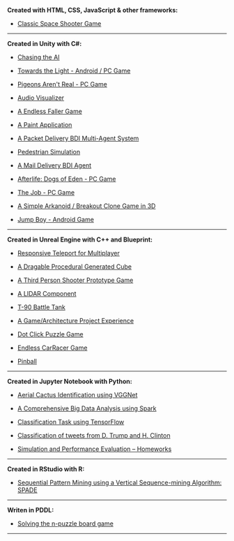**Created with HTML, CSS, JavaScript & other frameworks:**

- [Classic Space Shooter Game](https://github.com/Kooroshoo/phaser3-typescript-classic-shooter-kourosh/)

--------------------------------------------------------------------------------------------------------------------

**Created in Unity with C#:**
- [Chasing the AI](https://github.com/Kooroshoo/Tech-Test)

- [Towards the Light - Android / PC Game](https://kooroshoo.itch.io/towards-the-light)

- [Pigeons Aren't Real - PC Game](https://kooroshoo.itch.io/pigeons-arent-real)

- [Audio Visualizer](https://github.com/Kooroshoo/AudioVisualizer)

- [A Endless Faller Game](https://github.com/Kooroshoo/Endless-Faller)

- [A Paint Application](https://github.com/Kooroshoo/Paint-Project-New)

- [A Packet Delivery BDI Multi-Agent System](https://github.com/Kooroshoo/A-Packet-Delivery-BDI-Multi-Agent-System)

- [Pedestrian Simulation](https://github.com/Kooroshoo/Pedestrian-Simulation-Final-)

- [A Mail Delivery BDI Agent](https://github.com/Kooroshoo/A-Mail-Delivery-BDI-Agent)

- [Afterlife: Dogs of Eden - PC Game](https://kooroshoo.itch.io/afterlife-dogs-of-eden/)

- [The Job - PC Game](https://github.com/Kooroshoo/The-Job/)

- [A Simple Arkanoid / Breakout Clone Game in 3D](https://github.com/Kooroshoo/BlockBreaker3D/)

- [Jump Boy - Android Game](https://cafebazaar.ir/app/com.Kooroshoo.JumpBoy?l=en/)

--------------------------------------------------------------------------------------------------------------------

**Created in Unreal Engine with C++ and Blueprint:**
- [Responsive Teleport for Multiplayer](https://github.com/Kooroshoo/ShooterGame)

- [A Dragable Procedural Generated Cube](https://github.com/Kooroshoo/ProceduralGeneration)

- [A Third Person Shooter Prototype Game](https://github.com/Kooroshoo/test_TPS)

- [A LIDAR Component](https://www.youtube.com/watch?v=WAyZ_BSkHIQ&ab_channel=Kooroshoo)

- [T-90 Battle Tank](https://github.com/Kooroshoo/T-90-Battle-Tank)

- [A Game/Architecture Project Experience](https://github.com/Kooroshoo/ArchitectureProject/)

- [Dot Click Puzzle Game](https://github.com/Kooroshoo/DotGame)

- [Endless CarRacer Game](https://github.com/Kooroshoo/EndlessRacer-4.24/)

- [Pinball](https://github.com/Kooroshoo/PinBall)


--------------------------------------------------------------------------------------------------------------------

**Created in Jupyter Notebook with Python:**

- [Aerial Cactus Identification using VGGNet](https://github.com/Kooroshoo/Aerial-Cactus-Identification-using-VGGNet)

- [A Comprehensive Big Data Analysis using Spark](https://github.com/Kooroshoo/A-Comprehensive-Big-Data-Analysis-Using-Spark)

- [Classification Task using TensorFlow](https://github.com/Kooroshoo/Classification-Task-using-TensorFlow)

- [Classification of tweets from D. Trump and H. Clinton](https://github.com/Kooroshoo/Classification-of-tweets-from-D.-Trump-and-H.-Clinton)

- [Simulation and Performance Evaluation – Homeworks](https://github.com/Kooroshoo/Simulation-and-Performance-Evaluation-Homeworks)

--------------------------------------------------------------------------------------------------------------------

**Created in RStudio with R:**

- [Sequential Pattern Mining using a Vertical Sequence-mining Algorithm: SPADE](https://github.com/Kooroshoo/Sequential-Pattern-Mining)

--------------------------------------------------------------------------------------------------------------------

**Writen in PDDL:**
- [Solving the n-puzzle board game](https://github.com/Kooroshoo/Solving-the-n-puzzle-board-game)

--------------------------------------------------------------------------------------------------------------------


